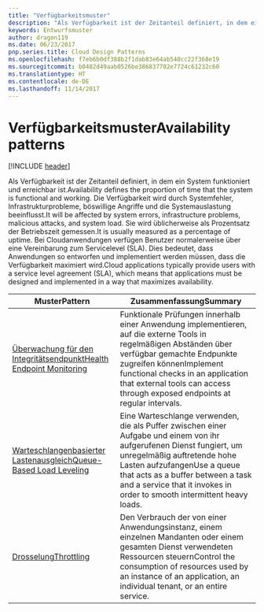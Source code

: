```yaml
---
title: "Verfügbarkeitsmuster"
description: "Als Verfügbarkeit ist der Zeitanteil definiert, in dem ein System funktioniert und erreichbar ist. Die Verfügbarkeit wird durch Systemfehler, Infrastrukturprobleme, böswillige Angriffe und die Systemauslastung beeinflusst. Sie wird üblicherweise als Prozentsatz der Betriebszeit gemessen. Bei Cloudanwendungen verfügen Benutzer normalerweise über eine Vereinbarung zum Servicelevel (SLA). Dies bedeutet, dass Anwendungen so entworfen und implementiert werden müssen, dass die Verfügbarkeit maximiert wird."
keywords: Entwurfsmuster
author: dragon119
ms.date: 06/23/2017
pnp.series.title: Cloud Design Patterns
ms.openlocfilehash: f7eb6b0df388b2f1dab83e64ab540cc22f368e19
ms.sourcegitcommit: b0482d49aab0526be386837702e7724c61232c60
ms.translationtype: HT
ms.contentlocale: de-DE
ms.lasthandoff: 11/14/2017
---
```

# <a name="availability-patterns"></a><span data-ttu-id="1983f-107">Verfügbarkeitsmuster</span><span class="sxs-lookup"><span data-stu-id="1983f-107">Availability patterns</span></span>

[!INCLUDE [header](../../_includes/header.md)]

<span data-ttu-id="1983f-108">Als Verfügbarkeit ist der Zeitanteil definiert, in dem ein System funktioniert und erreichbar ist.</span><span class="sxs-lookup"><span data-stu-id="1983f-108">Availability defines the proportion of time that the system is functional and working.</span></span> <span data-ttu-id="1983f-109">Die Verfügbarkeit wird durch Systemfehler, Infrastrukturprobleme, böswillige Angriffe und die Systemauslastung beeinflusst.</span><span class="sxs-lookup"><span data-stu-id="1983f-109">It will be affected by system errors, infrastructure problems, malicious attacks, and system load.</span></span> <span data-ttu-id="1983f-110">Sie wird üblicherweise als Prozentsatz der Betriebszeit gemessen.</span><span class="sxs-lookup"><span data-stu-id="1983f-110">It is usually measured as a percentage of uptime.</span></span> <span data-ttu-id="1983f-111">Bei Cloudanwendungen verfügen Benutzer normalerweise über eine Vereinbarung zum Servicelevel (SLA). Dies bedeutet, dass Anwendungen so entworfen und implementiert werden müssen, dass die Verfügbarkeit maximiert wird.</span><span class="sxs-lookup"><span data-stu-id="1983f-111">Cloud applications typically provide users with a service level agreement (SLA), which means that applications must be designed and implemented in a way that maximizes availability.</span></span>

| <span data-ttu-id="1983f-112">Muster</span><span class="sxs-lookup"><span data-stu-id="1983f-112">Pattern</span></span> | <span data-ttu-id="1983f-113">Zusammenfassung</span><span class="sxs-lookup"><span data-stu-id="1983f-113">Summary</span></span> |
| ------- | ------- |
| [<span data-ttu-id="1983f-114">Überwachung für den Integritätsendpunkt</span><span class="sxs-lookup"><span data-stu-id="1983f-114">Health Endpoint Monitoring</span></span>](../health-endpoint-monitoring.md) | <span data-ttu-id="1983f-115">Funktionale Prüfungen innerhalb einer Anwendung implementieren, auf die externe Tools in regelmäßigen Abständen über verfügbar gemachte Endpunkte zugreifen können</span><span class="sxs-lookup"><span data-stu-id="1983f-115">Implement functional checks in an application that external tools can access through exposed endpoints at regular intervals.</span></span> |
| [<span data-ttu-id="1983f-116">Warteschlangenbasierter Lastenausgleich</span><span class="sxs-lookup"><span data-stu-id="1983f-116">Queue-Based Load Leveling</span></span>](../queue-based-load-leveling.md) | <span data-ttu-id="1983f-117">Eine Warteschlange verwenden, die als Puffer zwischen einer Aufgabe und einem von ihr aufgerufenen Dienst fungiert, um unregelmäßig auftretende hohe Lasten aufzufangen</span><span class="sxs-lookup"><span data-stu-id="1983f-117">Use a queue that acts as a buffer between a task and a service that it invokes in order to smooth intermittent heavy loads.</span></span> |
| [<span data-ttu-id="1983f-118">Drosselung</span><span class="sxs-lookup"><span data-stu-id="1983f-118">Throttling</span></span>](../throttling.md) | <span data-ttu-id="1983f-119">Den Verbrauch der von einer Anwendungsinstanz, einem einzelnen Mandanten oder einem gesamten Dienst verwendeten Ressourcen steuern</span><span class="sxs-lookup"><span data-stu-id="1983f-119">Control the consumption of resources used by an instance of an application, an individual tenant, or an entire service.</span></span> |